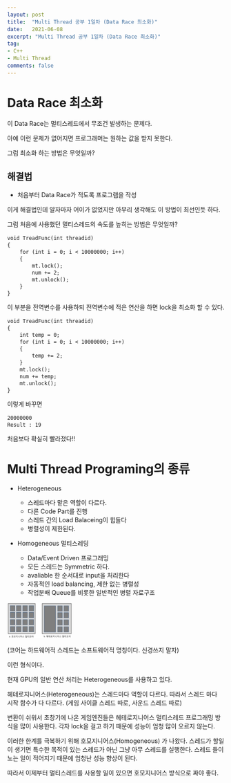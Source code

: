 ```yaml
---
layout: post
title:  "Multi Thread 공부 1일차 (Data Race 최소화)"
date:   2021-06-08
excerpt: "Multi Thread 공부 1일차 (Data Race 최소화)"
tag:
- C++
- Multi Thread
comments: false
---
```


# Data Race 최소화
이 Data Race는 멀티스레드에서 무조건 발생하는 문제다.

아예 이런 문제가 없어지면 프로그래머는 원하는 값을 받지 못한다.

그럼 최소화 하는 방법은 무엇일까?

## 해결법

* 처음부터 Data Race가 적도록 프로그램을 작성

이게 해결법인데 알자마자 어이가 없었지만 아무리 생각해도 이 방법이 최선인듯 하다.

그럼 처음에 사용했던 멀티스레드의 속도를 높히는 방법은 무엇일까?

```
void TreadFunc(int threadid)
{
	for (int i = 0; i < 10000000; i++)
	{
		mt.lock();
		num += 2;
		mt.unlock();
	}
}
```
이 부분을 전역변수를 사용하되 전역변수에 적은 연산을 하면 lock을 최소화 할 수 있다.

```
void TreadFunc(int threadid)
{
	int temp = 0;
	for (int i = 0; i < 10000000; i++)
	{
		temp += 2;
	}
	mt.lock();
	num += temp;
	mt.unlock();
}
```

이렇게 바꾸면

```
20000000
Result : 19
```
처음보다 확실히 빨라졌다!!

# Multi Thread Programing의 종류

* Heterogeneous
  * 스레드마다 맡은 역할이 다르다.
  * 다른 Code Part를 진행
  * 스레드 간의 Load Balaceing이 힘들다
  * 병렬성이 제한된다.

* Homogeneous 멀티스레딩
  * Data/Event Driven 프로그래밍
  * 모든 스레드는 Symmetric 하다.
  * avaliable 한 순서대로 input을 처리한다
  * 자동적인 load balancing, 제한 없는 병렬성
  * 작업분배 Queue를 비롯한 일반적인 병렬 자료구조

<img src = "../assets/img/project/multi_thread/kind.png" width="30%" height="30%">

(코어는 하드웨어적 스레드는 소프트웨어적 명칭이다. 신경쓰지 말자)

이런 형식이다.

현재 GPU의 일반 연산 처리는 Heterogeneous를 사용하고 있다.

헤테로지니어스(Heterogeneous)는 스레드마다 역할이 다르다. 따라서 스레드 마다 시작 함수가 다 다르다. (게임 사이클 스레드 따로, 사운드 스레드 따로)

변환이 쉬워서 초창기에 나온 게임엔진들은 헤테로지니어스 멀티스레드 프로그래밍 방식을 많이 사용한다. 각자 lock을 걸고 하기 때문에 성능이 엄청 많이 오르지 않는다.


이러한 한계를 극복하기 위해 호모지니어스(Homogeneous) 가 나왔다. 스레드가 할일이 생기면 특수한 목적이 있는 스레드가 아닌 그냥 아무 스레드를 실행한다. 스레드 들이 노는 일이 적어지기 때문에 엄청난 성능 향상이 된다.

따라서 이제부터 멀티스레드를 사용할 일이 있으면 호모지니어스 방식으로 짜야 좋다.